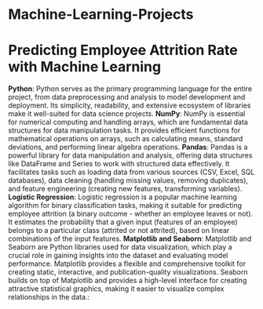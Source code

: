 # Machine-Learning-Projects
# Predicting Employee Attrition Rate with Machine Learning
**Python**:
       Python serves as the primary programming language for the entire project, from data preprocessing and analysis to model development and deployment.
       Its simplicity, readability, and extensive ecosystem of libraries make it well-suited for data science projects.
**NumPy**:
      NumPy is essential for numerical computing and handling arrays, which are fundamental data structures for data manipulation tasks.
      It provides efficient functions for mathematical operations on arrays, such as calculating means, standard deviations, and performing linear algebra operations.
**Pandas**:
          Pandas is a powerful library for data manipulation and analysis, offering data structures like DataFrame and Series to work with structured data effectively.
          It facilitates tasks such as loading data from various sources (CSV, Excel, SQL databases), data cleaning (handling missing values, removing duplicates), and 
          feature engineering (creating new features, transforming variables).
**Logistic Regression**:
                       Logistic regression is a popular machine learning algorithm for binary classification tasks, making it suitable for predicting employee attrition (a 
                       binary outcome - whether an employee leaves or not).
                       It estimates the probability that a given input (features of an employee) belongs to a particular class (attrited or not attrited), based on linear 
                       combinations of the input features.
**Matplotlib and Seaborn**:
                           Matplotlib and Seaborn are Python libraries used for data visualization, which play a crucial role in gaining insights into the dataset and 
                           evaluating model performance.
                           Matplotlib provides a flexible and comprehensive toolkit for creating static, interactive, and publication-quality visualizations.
                           Seaborn builds on top of Matplotlib and provides a high-level interface for creating attractive statistical graphics, making it easier to 
                           visualize complex relationships in the data.:
       

